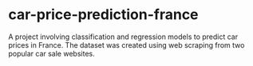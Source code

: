 # car-price-prediction-france
A project involving classification and regression models to predict car prices in France. The dataset was created using web scraping from two popular car sale websites.
